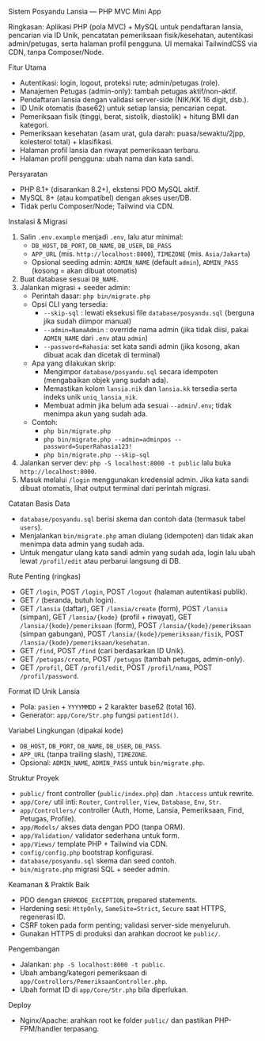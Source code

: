 Sistem Posyandu Lansia — PHP MVC Mini App

Ringkasan: Aplikasi PHP (pola MVC) + MySQL untuk pendaftaran lansia, pencarian via ID Unik, pencatatan pemeriksaan fisik/kesehatan, autentikasi admin/petugas, serta halaman profil pengguna. UI memakai TailwindCSS via CDN, tanpa Composer/Node.

Fitur Utama
- Autentikasi: login, logout, proteksi rute; admin/petugas (role).
- Manajemen Petugas (admin-only): tambah petugas aktif/non-aktif.
- Pendaftaran lansia dengan validasi server-side (NIK/KK 16 digit, dsb.).
- ID Unik otomatis (base62) untuk setiap lansia; pencarian cepat.
- Pemeriksaan fisik (tinggi, berat, sistolik, diastolik) + hitung BMI dan kategori.
- Pemeriksaan kesehatan (asam urat, gula darah: puasa/sewaktu/2jpp, kolesterol total) + klasifikasi.
- Halaman profil lansia dan riwayat pemeriksaan terbaru.
- Halaman profil pengguna: ubah nama dan kata sandi.

Persyaratan
- PHP 8.1+ (disarankan 8.2+), ekstensi PDO MySQL aktif.
- MySQL 8+ (atau kompatibel) dengan akses user/DB.
- Tidak perlu Composer/Node; Tailwind via CDN.

Instalasi & Migrasi
1) Salin `.env.example` menjadi `.env`, lalu atur minimal:
   - `DB_HOST`, `DB_PORT`, `DB_NAME`, `DB_USER`, `DB_PASS`
   - `APP_URL` (mis. `http://localhost:8000`), `TIMEZONE` (mis. `Asia/Jakarta`)
   - Opsional seeding admin: `ADMIN_NAME` (default `admin`), `ADMIN_PASS` (kosong = akan dibuat otomatis)
2) Buat database sesuai `DB_NAME`.
3) Jalankan migrasi + seeder admin:
   - Perintah dasar: `php bin/migrate.php`
   - Opsi CLI yang tersedia:
     - `--skip-sql`        : lewati eksekusi file `database/posyandu.sql` (berguna jika sudah diimpor manual)
     - `--admin=NamaAdmin` : override nama admin (jika tidak diisi, pakai `ADMIN_NAME` dari `.env` atau `admin`)
     - `--password=Rahasia`: set kata sandi admin (jika kosong, akan dibuat acak dan dicetak di terminal)
   - Apa yang dilakukan skrip:
     - Mengimpor `database/posyandu.sql` secara idempoten (mengabaikan objek yang sudah ada).
     - Memastikan kolom `lansia.nik` dan `lansia.kk` tersedia serta indeks unik `uniq_lansia_nik`.
     - Membuat admin jika belum ada sesuai `--admin`/`.env`; tidak menimpa akun yang sudah ada.
   - Contoh:
     - `php bin/migrate.php`
     - `php bin/migrate.php --admin=adminpos --password=SuperRahasia123!`
     - `php bin/migrate.php --skip-sql`
4) Jalankan server dev: `php -S localhost:8000 -t public` lalu buka `http://localhost:8000`.
5) Masuk melalui `/login` menggunakan kredensial admin. Jika kata sandi dibuat otomatis, lihat output terminal dari perintah migrasi.

Catatan Basis Data
- `database/posyandu.sql` berisi skema dan contoh data (termasuk tabel `users`).
- Menjalankan `bin/migrate.php` aman diulang (idempoten) dan tidak akan menimpa data admin yang sudah ada.
- Untuk mengatur ulang kata sandi admin yang sudah ada, login lalu ubah lewat `/profil/edit` atau perbarui langsung di DB.

Rute Penting (ringkas)
- GET `/login`, POST `/login`, POST `/logout` (halaman autentikasi publik).
- GET `/` (beranda, butuh login).
- GET `/lansia` (daftar), GET `/lansia/create` (form), POST `/lansia` (simpan),
  GET `/lansia/{kode}` (profil + riwayat),
  GET `/lansia/{kode}/pemeriksaan` (form),
  POST `/lansia/{kode}/pemeriksaan` (simpan gabungan),
  POST `/lansia/{kode}/pemeriksaan/fisik`,
  POST `/lansia/{kode}/pemeriksaan/kesehatan`.
- GET `/find`, POST `/find` (cari berdasarkan ID Unik).
- GET `/petugas/create`, POST `/petugas` (tambah petugas, admin-only).
- GET `/profil`, GET `/profil/edit`, POST `/profil/nama`, POST `/profil/password`.

Format ID Unik Lansia
- Pola: `pasien` + `YYYYMMDD` + 2 karakter base62 (total 16).
- Generator: `app/Core/Str.php` fungsi `patientId()`.

Variabel Lingkungan (dipakai kode)
- `DB_HOST`, `DB_PORT`, `DB_NAME`, `DB_USER`, `DB_PASS`.
- `APP_URL` (tanpa trailing slash), `TIMEZONE`.
- Opsional: `ADMIN_NAME`, `ADMIN_PASS` untuk `bin/migrate.php`.

Struktur Proyek
- `public/` front controller (`public/index.php`) dan `.htaccess` untuk rewrite.
- `app/Core/` util inti: `Router`, `Controller`, `View`, `Database`, `Env`, `Str`.
- `app/Controllers/` controller (Auth, Home, Lansia, Pemeriksaan, Find, Petugas, Profile).
- `app/Models/` akses data dengan PDO (tanpa ORM).
- `app/Validation/` validator sederhana untuk form.
- `app/Views/` template PHP + Tailwind via CDN.
- `config/config.php` bootstrap konfigurasi.
- `database/posyandu.sql` skema dan seed contoh.
- `bin/migrate.php` migrasi SQL + seeder admin.

Keamanan & Praktik Baik
- PDO dengan `ERRMODE_EXCEPTION`, prepared statements.
- Hardening sesi: `HttpOnly`, `SameSite=Strict`, `Secure` saat HTTPS, regenerasi ID.
- CSRF token pada form penting; validasi server-side menyeluruh.
- Gunakan HTTPS di produksi dan arahkan docroot ke `public/`.

Pengembangan
- Jalankan: `php -S localhost:8000 -t public`.
- Ubah ambang/kategori pemeriksaan di `app/Controllers/PemeriksaanController.php`.
- Ubah format ID di `app/Core/Str.php` bila diperlukan.

Deploy
- Nginx/Apache: arahkan root ke folder `public/` dan pastikan PHP-FPM/handler terpasang.
